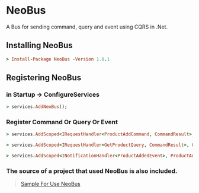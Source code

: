 # NeoBus
A Bus for sending command, query and event using CQRS in .Net.

## Installing NeoBus

```ruby
> Install-Package NeoBus -Version 1.0.1
```

## Registering NeoBus
### in Startup -> ConfigureServices

```ruby
> services.AddNeoBus();
```

### Register Command Or Query Or Event

```ruby
> services.AddScoped<IRequestHandler<ProductAddCommand, CommandResult>, ProductAddCommandHandler>();

> services.AddScoped<IRequestHandler<GetProductQuery, CommandResult>, GetProductQueryHandler>();

> services.AddScoped<INotificationHandler<ProductAddedEvent>, ProductAddedEventHandler>();
```

### The source of a project that used NeoBus is also included.

> [Sample For Use NeoBus](https://github.com/omid-ahmadpour/NeoBus/tree/main/Sample/SampleForUseNeoBus)
